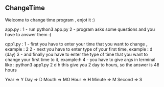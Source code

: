 ## ChangeTime

Welcome to change time program , enjot it :) 

app.py :
    1 - run python3 app.py
	2 - program asks some questions and you have to answer them :)

qpp1.py :
 	1 - first you have to enter your time that you want to change , example : 2
	2 - next you have to enter type of your first time, example : d (day)
	3 - and finally you have to enter the type of time that you want to change your first time to it, example:h
	4 - you have to give args in terminal like :
		 python3 app1.py 2 d h
	this give you 2 day to hours, so the answer is 48 hours

Year => Y 	Day => D 	Mouth => MO
Hour => H 	Minute => M 	Second => S
